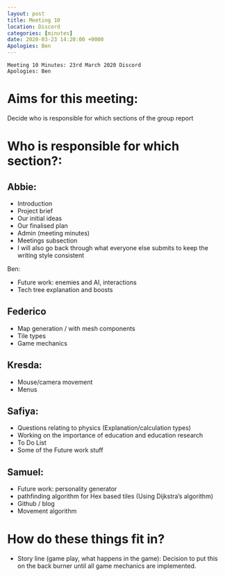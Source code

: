 ```yaml
---
layout: post
title: Meeting 10
location: Discord
categories: [minutes]
date: 2020-03-23 14:20:00 +0000
Apologies: Ben
---
```


```
Meeting 10 Minutes: 23rd March 2020 Discord
Apologies: Ben
```
# Aims for this meeting:

Decide who is responsible for which sections of the group report

# Who is responsible for which section?:

## Abbie:

 - Introduction
 - Project brief
 - Our initial ideas
 - Our finalised plan
 - Admin (meeting minutes)
 - Meetings subsection
 - I will also go back through what everyone else submits to keep the writing style consistent

Ben:

 - Future work: enemies and AI, interactions
 - Tech tree explanation and boosts


## Federico

 - Map generation / with mesh components
 - Tile types
 - Game mechanics

## Kresda:

 - Mouse/camera movement
 - Menus

## Safiya:

 - Questions relating to physics (Explanation/calculation types)
 - Working on the importance of education and education research
 - To Do List
 - Some of the Future work stuff

## Samuel:

 - Future work: personality generator
 - pathfinding algorithm for Hex based tiles (Using Dijkstra’s algorithm)
 - Github / blog
 - Movement algorithm

# How do these things fit in?

 - Story line (game play, what happens in the game): Decision to put this on the back burner until all game mechanics are implemented.


